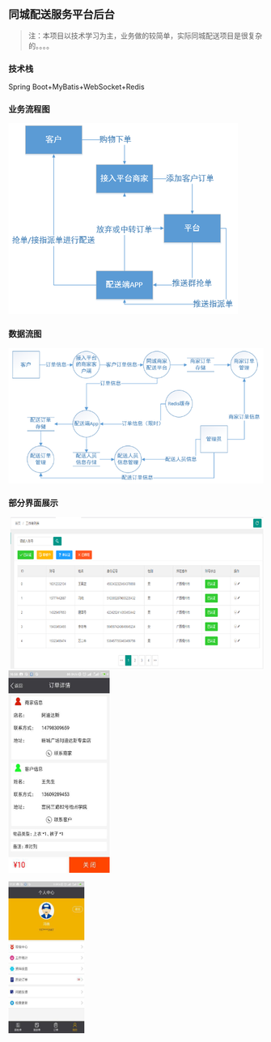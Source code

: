 ## 同城配送服务平台后台
> 注：本项目以技术学习为主，业务做的较简单，实际同城配送项目是很复杂的。。。。
### 技术栈
Spring Boot+MyBatis+WebSocket+Redis
### 业务流程图
![](https://github.com/fengx20/tcps/blob/master/src/main/webapp/images/yewuliuchengtu.png)
### 数据流图
![](https://github.com/fengx20/tcps/blob/master/src/main/webapp/images/shujuliutu.png)
### 部分界面展示
![]()
<img src="https://github.com/fengx20/tcps/blob/master/src/main/webapp/images/pcduan.png" width="500px" height="300px" />
<img src="https://github.com/fengx20/tcps/blob/master/src/main/webapp/images/appduan1.png" width="200px" height="400px" />

<img src="https://github.com/fengx20/tcps/blob/master/src/main/webapp/images/appduan2.png" width="150px" height="300px" />
